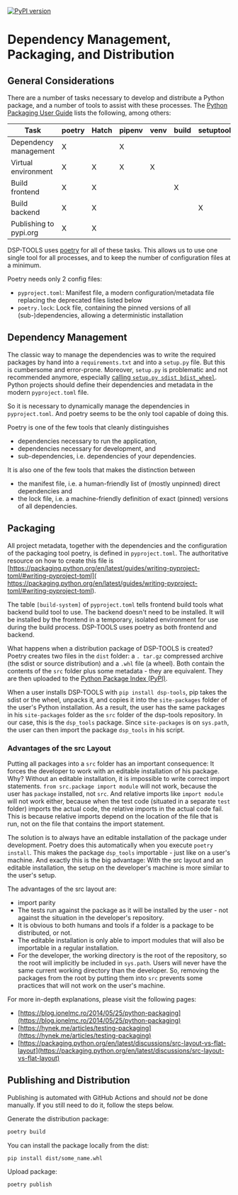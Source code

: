 [![PyPI version](https://badge.fury.io/py/dsp-tools.svg)](https://badge.fury.io/py/dsp-tools)

# Dependency Management, Packaging, and Distribution

## General Considerations

There are a number of tasks necessary to develop and distribute a Python package, and a number of tools to assist with 
these processes. The [Python Packaging User Guide](https://packaging.python.org) lists the following, among others:

| Task                   | poetry | Hatch | pipenv | venv | build | setuptools | flit | twine |
| ---------------------- | ------ | ----- | ------ | ---- | ----- | ---------- | ---- | ----- |
| Dependency management  | X      |       | X      |      |       |            |      |       |
| Virtual environment    | X      | X     | X      | X    |       |            |      |       |
| Build frontend         | X      | X     |        |      | X     |            |      |       |
| Build backend          | X      | X     |        |      |       | X          | X    |       |
| Publishing to pypi.org | X      | X     |        |      |       |            | X    | X     |

DSP-TOOLS uses [poetry](https://python-poetry.org) for all of these tasks. This allows us to use one single tool 
for all processes, and to keep the number of configuration files at a minimum. 

Poetry needs only 2 config files:

- `pyproject.toml`: Manifest file, a modern configuration/metadata file replacing the deprecated files listed below
- `poetry.lock`: Lock file, containing the pinned versions of all (sub-)dependencies, allowing a deterministic installation


## Dependency Management

The classic way to manage the dependencies was to write the required packages by hand into a `requirements.txt` and 
into a `setup.py` file. But this is cumbersome and error-prone.
Moreover, `setup.py` is problematic and not recommended anymore, especially 
[calling `setup.py sdist bdist_wheel`](https://blog.ganssle.io/articles/2021/10/setup-py-deprecated.html#summary). 
Python projects should define their dependencies and metadata in the modern `pyproject.toml` file. 

So it is necessary to dynamically manage the dependencies in `pyproject.toml`. 
And poetry seems to be the only tool capable of doing this.

Poetry is one of the few tools that cleanly distinguishes 

- dependencies necessary to run the application, 
- dependencies necessary for development, and 
- sub-dependencies, i.e. dependencies of your dependencies. 

It is also one of the few tools that makes the distinction between 

- the manifest file, i.e. a human-friendly list of (mostly unpinned) direct dependencies and 
- the lock file, i.e. a machine-friendly definition of exact (pinned) versions of all dependencies.  


## Packaging 

All project metadata, together with the dependencies and the configuration of the packaging tool poetry, is defined in 
`pyproject.toml`. The authoritative resource on how to create this file is 
[https://packaging.python.org/en/latest/guides/writing-pyproject-toml/#writing-pyproject-toml](
  https://packaging.python.org/en/latest/guides/writing-pyproject-toml/#writing-pyproject-toml).

The table `[build-system]` of `pyproject.toml` tells frontend build tools what backend build tool to use. The backend 
doesn't need to be installed. It will be installed by the frontend in a temporary, isolated environment for use during 
the build process. DSP-TOOLS uses poetry as both frontend and backend.

What happens when a distribution package of DSP-TOOLS is created? Poetry creates two files in the `dist` folder: a `.
tar.gz` compressed archive (the sdist or source distribution) and a `.whl` file (a wheel). Both contain the contents of 
the `src` folder plus some metadata - they are equivalent. They are then uploaded to the 
[Python Package Index (PyPI)](https://pypi.org/).  

When a user installs DSP-TOOLS with `pip install dsp-tools`, pip takes the sdist or the wheel, unpacks it, and copies 
it into the `site-packages` folder of the user's Python installation. As a result, the user has the same packages in 
his `site-packages` folder as the `src` folder of the dsp-tools repository. In our case, this is the `dsp_tools` 
package. Since `site-packages` is on `sys.path`, the user can then import the package `dsp_tools` in his script.


### Advantages of the src Layout

Putting all packages into a `src` folder has an important consequence: It forces the developer to work with an 
editable installation of his package. Why? Without an editable installation, it is impossible to write correct import 
statements. `from src.package import module` will not work, because the user has `package` installed, not `src`. And 
relative imports like `import module` will not work either, because when the test code (situated in a separate 
`test` folder) imports the actual code, the relative imports in the actual code fail. This is because relative imports 
depend on the location of the file that is run, not on the file that contains the import statement. 

The solution is to always have an editable installation of the package under development. Poetry does this 
automatically when you execute `poetry install`. This makes the package `dsp_tools` importable - just like on a 
user's machine. And exactly this is the big advantage: With the src layout and an editable installation, the setup on 
the developer's machine is more similar to the user's setup. 

The advantages of the src layout are:

- import parity
- The tests run against the package as it will be installed by the user - not against the situation in the 
  developer's repository.
- It is obvious to both humans and tools if a folder is a package to be distributed, or not.
- The editable installation is only able to import modules that will also be importable in a regular installation.
- For the developer, the working directory is the root of the repository, so the root will implicitly be included in 
  `sys.path`. Users will never have the same current working directory than the developer. So, removing the packages 
  from the root by putting them into `src` prevents some practices that will not work on the user's machine. 

For more in-depth explanations, please visit the following pages:

- [https://blog.ionelmc.ro/2014/05/25/python-packaging](https://blog.ionelmc.ro/2014/05/25/python-packaging)
- [https://hynek.me/articles/testing-packaging](https://hynek.me/articles/testing-packaging)
- [https://packaging.python.org/en/latest/discussions/src-layout-vs-flat-layout](https://packaging.python.org/en/latest/discussions/src-layout-vs-flat-layout)


## Publishing and Distribution

Publishing is automated with GitHub Actions and should _not_ be done manually. If you still need to do it, follow the
steps below.

Generate the distribution package:

```bash
poetry build
```

You can install the package locally from the dist:

```bash
pip install dist/some_name.whl
```

Upload package:

```bash
poetry publish
```
